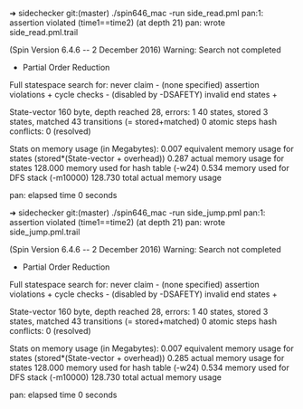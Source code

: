 ➜  sidechecker git:(master) ./spin646_mac -run side_read.pml
pan:1: assertion violated (time1==time2) (at depth 21)
pan: wrote side_read.pml.trail

(Spin Version 6.4.6 -- 2 December 2016)
Warning: Search not completed
+ Partial Order Reduction

Full statespace search for:
never claim         - (none specified)
assertion violations +
cycle checks       - (disabled by -DSAFETY)
invalid end states +

State-vector 160 byte, depth reached 28, errors: 1
       40 states, stored
        3 states, matched
       43 transitions (= stored+matched)
        0 atomic steps
hash conflicts:         0 (resolved)

Stats on memory usage (in Megabytes):
    0.007 equivalent memory usage for states (stored*(State-vector + overhead))
    0.287 actual memory usage for states
  128.000 memory used for hash table (-w24)
    0.534 memory used for DFS stack (-m10000)
  128.730 total actual memory usage



pan: elapsed time 0 seconds

➜  sidechecker git:(master) ./spin646_mac -run side_jump.pml
pan:1: assertion violated (time1==time2) (at depth 21)
pan: wrote side_jump.pml.trail

(Spin Version 6.4.6 -- 2 December 2016)
Warning: Search not completed
+ Partial Order Reduction

Full statespace search for:
never claim         - (none specified)
assertion violations +
cycle checks       - (disabled by -DSAFETY)
invalid end states +

State-vector 160 byte, depth reached 28, errors: 1
       40 states, stored
        3 states, matched
       43 transitions (= stored+matched)
        0 atomic steps
hash conflicts:         0 (resolved)

Stats on memory usage (in Megabytes):
    0.007 equivalent memory usage for states (stored*(State-vector + overhead))
    0.285 actual memory usage for states
  128.000 memory used for hash table (-w24)
    0.534 memory used for DFS stack (-m10000)
  128.730 total actual memory usage



pan: elapsed time 0 seconds


